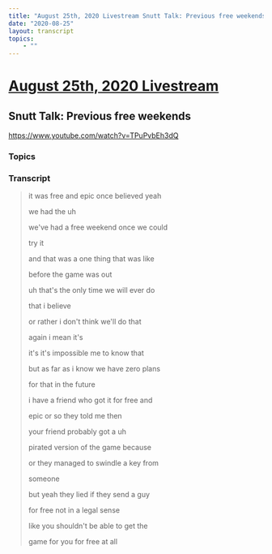 ```yaml
---
title: "August 25th, 2020 Livestream Snutt Talk: Previous free weekends"
date: "2020-08-25"
layout: transcript
topics:
    - ""
---
```

# [August 25th, 2020 Livestream](../2020-08-25.md)
## Snutt Talk: Previous free weekends
https://www.youtube.com/watch?v=TPuPvbEh3dQ

### Topics


### Transcript

> it was free and epic once believed yeah
>
> we had the uh
>
> we've had a free weekend once we could
>
> try it
>
> and that was a one thing that was like
>
> before the game was out
>
> uh that's the only time we will ever do
>
> that i believe
>
> or rather i don't think we'll do that
>
> again i mean it's
>
> it's it's impossible me to know that
>
> but as far as i know we have zero plans
>
> for that in the future
>
> i have a friend who got it for free and
>
> epic or so they told me then
>
> your friend probably got a uh
>
> pirated version of the game because
>
> or they managed to swindle a key from
>
> someone
>
> but yeah they lied if they send a guy
>
> for free not in a legal sense
>
> like you shouldn't be able to get the
>
> game for you for free at all
>
